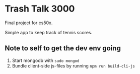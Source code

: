 # Trash Talk 3000
Final project for cs50x.

Simple app to keep track of tennis scores.

## Note to self to get the dev env going
1. Start mongodb with `sudo mongod`
2. Bundle client-side js-files by running `npm run build-cli-js`

